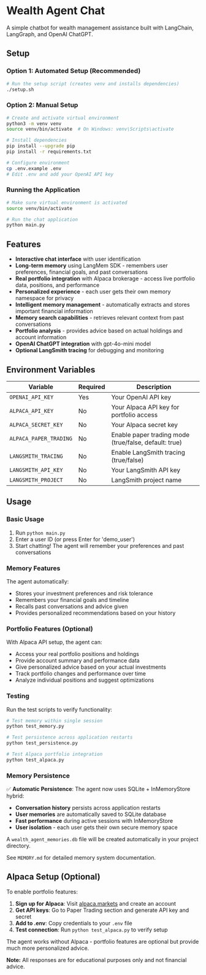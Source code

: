 # Wealth Agent Chat

A simple chatbot for wealth management assistance built with LangChain, LangGraph, and OpenAI ChatGPT.

## Setup

### Option 1: Automated Setup (Recommended)
```bash
# Run the setup script (creates venv and installs dependencies)
./setup.sh
```

### Option 2: Manual Setup
```bash
# Create and activate virtual environment
python3 -m venv venv
source venv/bin/activate  # On Windows: venv\Scripts\activate

# Install dependencies
pip install --upgrade pip
pip install -r requirements.txt

# Configure environment
cp .env.example .env
# Edit .env and add your OpenAI API key
```

### Running the Application
```bash
# Make sure virtual environment is activated
source venv/bin/activate

# Run the chat application
python main.py
```

## Features

- **Interactive chat interface** with user identification
- **Long-term memory** using LangMem SDK - remembers user preferences, financial goals, and past conversations
- **Real portfolio integration** with Alpaca brokerage - access live portfolio data, positions, and performance
- **Personalized experience** - each user gets their own memory namespace for privacy
- **Intelligent memory management** - automatically extracts and stores important financial information
- **Memory search capabilities** - retrieves relevant context from past conversations
- **Portfolio analysis** - provides advice based on actual holdings and account information
- **OpenAI ChatGPT integration** with gpt-4o-mini model
- **Optional LangSmith tracing** for debugging and monitoring

## Environment Variables

| Variable | Required | Description |
|----------|----------|-------------|
| `OPENAI_API_KEY` | Yes | Your OpenAI API key |
| `ALPACA_API_KEY` | No | Your Alpaca API key for portfolio access |
| `ALPACA_SECRET_KEY` | No | Your Alpaca secret key |
| `ALPACA_PAPER_TRADING` | No | Enable paper trading mode (true/false, default: true) |
| `LANGSMITH_TRACING` | No | Enable LangSmith tracing (true/false) |
| `LANGSMITH_API_KEY` | No | Your LangSmith API key |
| `LANGSMITH_PROJECT` | No | LangSmith project name |

## Usage

### Basic Usage
1. Run `python main.py`
2. Enter a user ID (or press Enter for 'demo_user')
3. Start chatting! The agent will remember your preferences and past conversations

### Memory Features
The agent automatically:
- Stores your investment preferences and risk tolerance
- Remembers your financial goals and timeline
- Recalls past conversations and advice given
- Provides personalized recommendations based on your history

### Portfolio Features (Optional)
With Alpaca API setup, the agent can:
- Access your real portfolio positions and holdings
- Provide account summary and performance data
- Give personalized advice based on your actual investments
- Track portfolio changes and performance over time
- Analyze individual positions and suggest optimizations

### Testing
Run the test scripts to verify functionality:
```bash
# Test memory within single session
python test_memory.py

# Test persistence across application restarts
python test_persistence.py

# Test Alpaca portfolio integration
python test_alpaca.py
```

### Memory Persistence
✅ **Automatic Persistence**: The agent now uses SQLite + InMemoryStore hybrid:
- **Conversation history** persists across application restarts
- **User memories** are automatically saved to SQLite database
- **Fast performance** during active sessions with InMemoryStore
- **User isolation** - each user gets their own secure memory space

A `wealth_agent_memories.db` file will be created automatically in your project directory.

See `MEMORY.md` for detailed memory system documentation.

## Alpaca Setup (Optional)

To enable portfolio features:

1. **Sign up for Alpaca**: Visit [alpaca.markets](https://alpaca.markets/) and create an account
2. **Get API keys**: Go to Paper Trading section and generate API key and secret
3. **Add to .env**: Copy credentials to your `.env` file
4. **Test connection**: Run `python test_alpaca.py` to verify setup

The agent works without Alpaca - portfolio features are optional but provide much more personalized advice.

**Note:** All responses are for educational purposes only and not financial advice.